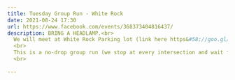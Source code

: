```yaml
---
title: Tuesday Group Run - White Rock
date: 2021-08-24 17:30
url: https://www.facebook.com/events/368373404816437/
description: BRING A HEADLAMP.<br>
  We will meet at White Rock Parking lot (link here https&#58;//goo.gl/maps/YN2uMvQnyQWTM9JK7) at 5&#58;30pm. <br>
  <br>
  This is a no-drop group run (we stop at every intersection and wait for everyone). <br>
  <br>
  
---
```

